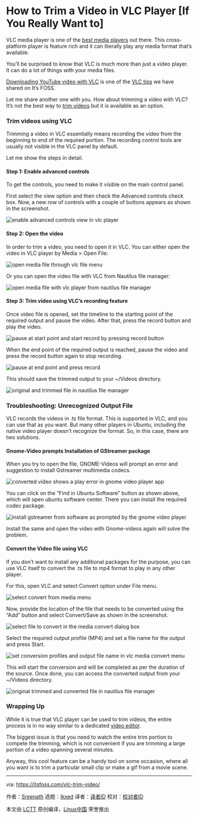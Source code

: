[#]: subject: "How to Trim a Video in VLC Player [If You Really Want to]"
[#]: via: "https://itsfoss.com/vlc-trim-video/"
[#]: author: "Sreenath https://itsfoss.com/author/sreenath/"
[#]: collector: "lkxed"
[#]: translator: " "
[#]: reviewer: " "
[#]: publisher: " "
[#]: url: " "

How to Trim a Video in VLC Player [If You Really Want to]
======

VLC media player is one of the [best media players][1] out there. This cross-platform player is feature rich and it can literally play any media format that’s available.

You’ll be surprised to know that VLC is much more than just a video player. It can do a lot of things with your media files.

[Downloading YouTube video with VLC][2] is one of the [VLC tips][3] we have shared on It’s FOSS.

Let me share another one with you. How about trimming a video with VLC? It’s not the best way to [trim videos][4] but it is available as an option.

### Trim videos using VLC

Trimming a video in VLC essentially means recording the video from the beginning to end of the required portion. The recording control tools are usually not visible in the VLC panel by default.

Let me show the steps in detail.

#### Step 1: Enable advanced controls

To get the controls, you need to make it visible on the main control panel.

First select the view option and then check the Advanced controls check box. Now, a new row of controls with a couple of buttons appears as shown in the screenshot.

![enable advanced controls view in vlc player][5]

#### Step 2: Open the video

In order to trim a video, you need to open it in VLC. You can either open the video in VLC player by Media > Open File:

![open media file through vlc file menu][6]

Or you can open the video file with VLC from Nautilus file manager:

![open media file with vlc player from nautilus file manager][7]

#### Step 3: Trim video using VLC’s recording feature

Once video file is opened, set the timeline to the starting point of the required output and pause the video. After that, press the record button and play the video.

![pause at start point and start record by pressing record button][8]

When the end point of the required output is reached, pause the video and press the record button again to stop recording.

![pause at end point and press record][9]

This should save the trimmed output to your ~/Videos directory.

![original and trimmed file in nautilus file manager][10]

### Troubleshooting: Unrecognized Output File

VLC records the videos in .ts file format. This is supported in VLC, and you can use that as you want. But many other players in Ubuntu, including the native video player doesn’t recognize the format. So, in this case, there are two solutions.

#### Gnome-Video prompts Installation of GStreamer package

When you try to open the file, GNOME-Videos will prompt an error and suggestion to install Gstreamer multimedia codecs.

![converted video shows a play error in gnome video player app][11]

You can click on the “Find in Ubuntu Software” button as shown above, which will open ubuntu software center. There you can install the required codec package.

![install gstreamer from software as prompted by the gnome video player][12]

Install the same and open the video with Gnome-videos again will solve the problem.

#### Convert the Video file using VLC

If you don’t want to install any additional packages for the purpose, you can use VLC itself to convert the .ts file to mp4 format to play in any other player.

For this, open VLC and select Convert option under File menu.

![select convert from media menu][13]

Now, provide the location of the file that needs to be converted using the “Add” button and select Convert/Save as shown in the screenshot.

![select file to convert in the media convert dialog box][14]

Select the required output profile (MP4) and set a file name for the output and press Start.

![set conversion profiles and output file name in vlc media convert menu][15]

This will start the conversion and will be completed as per the duration of the source. Once done, you can access the converted output from your ~/Videos directory.

![original trimmed and converted file in nautilus file manager][16]

### Wrapping Up

While it is true that VLC player can be used to trim videos, the entire process is in no way similar to a dedicated [video editor][17].

The biggest issue is that you need to watch the entire trim portion to compete the trimming, which is not convenient if you are trimming a large portion of a video spanning several minutes.

Anyway, this cool feature can be a handy tool on some occasion, where all you want is to trim a particular small clip or make a gif from a movie scene.

--------------------------------------------------------------------------------

via: https://itsfoss.com/vlc-trim-video/

作者：[Sreenath][a]
选题：[lkxed][b]
译者：[译者ID](https://github.com/译者ID)
校对：[校对者ID](https://github.com/校对者ID)

本文由 [LCTT](https://github.com/LCTT/TranslateProject) 原创编译，[Linux中国](https://linux.cn/) 荣誉推出

[a]: https://itsfoss.com/author/sreenath/
[b]: https://github.com/lkxed
[1]: https://itsfoss.com/video-players-linux/
[2]: https://itsfoss.com/download-youtube-videos-vlc/
[3]: https://itsfoss.com/simple-vlc-tips/
[4]: https://itsfoss.com/video-trimmer/
[5]: https://itsfoss.com/wp-content/uploads/2022/11/enable-advanced-controls-view-in-vlc-player.png
[6]: https://itsfoss.com/wp-content/uploads/2022/11/open-media-file-through-vlc-file-menu.png
[7]: https://itsfoss.com/wp-content/uploads/2022/11/open-media-file-with-vlc-player-from-nautilus-file-manager.png
[8]: https://itsfoss.com/wp-content/uploads/2022/11/pause-at-start-point-and-start-record-by-pressing-record-button.png
[9]: https://itsfoss.com/wp-content/uploads/2022/11/pause-at-end-point-and-press-record.png
[10]: https://itsfoss.com/wp-content/uploads/2022/11/original-and-trimmed-file-in-nautilus-file-manager.png
[11]: https://itsfoss.com/wp-content/uploads/2022/11/converted-video-shows-a-play-error-in-gnome-video-player-app.png
[12]: https://itsfoss.com/wp-content/uploads/2022/11/install-gstreamer-from-software-as-prompted-by-the-gnome-video-player.png
[13]: https://itsfoss.com/wp-content/uploads/2022/11/select-convert-from-media-menu.png
[14]: https://itsfoss.com/wp-content/uploads/2022/11/select-file-to-convert-in-the-media-convert-dialog-box.png
[15]: https://itsfoss.com/wp-content/uploads/2022/11/set-conversion-profiles-and-output-file-name-in-vlc-media-convert-menu.png
[16]: https://itsfoss.com/wp-content/uploads/2022/11/original-trimmed-and-converted-file-in-nautilus-file-manager.png
[17]: https://itsfoss.com/open-source-video-editors/
